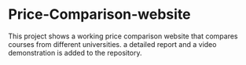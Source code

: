 # Price-Comparison-website

This project shows a working price comparison website that compares courses from different universities. a detailed report and a video demonstration is added to the repository.

